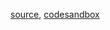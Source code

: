 [source](https://github.com/rrag/react-stockcharts/blob/master/docs/lib/charts/MovingAverageCrossOverAlgorithm.js), [codesandbox](https://codesandbox.io/s/github/rrag/react-stockcharts-examples2/tree/master/examples/MovingAverageCrossOverAlgorithm)
